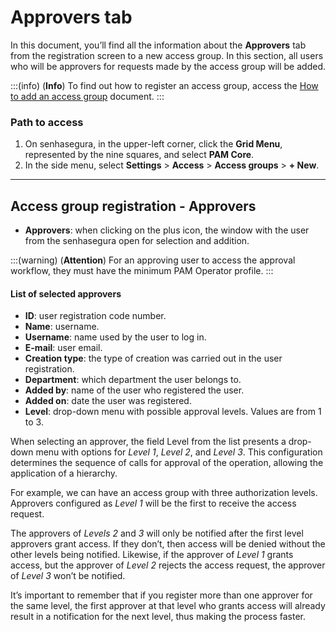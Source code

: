 # Approvers tab

In this document, you’ll  find all the information about the **Approvers** tab from the registration screen to a new access group. In this section, all users who will be approvers for requests made by the access group will be added.

:::(info) (**Info**)
To find out how to register an access group, access the [How to add an access group](/v3-33/docs/pam-session-how-to-add-an-access-group) document.
:::

### Path to access

1. On senhasegura, in the upper-left corner, click the **Grid Menu**, represented by the nine squares, and select **PAM Core**.
2. In the side menu, select **Settings** > **Access** > **Access groups** > **+ New**.

---
## Access group registration - Approvers

* **Approvers**: when clicking on the plus icon, the window with the user from the senhasegura open for selection and addition.

:::(warning) (**Attention**)
For an approving user to access the approval workflow, they must have the minimum PAM Operator profile.
:::

#### List of selected approvers
* **ID**: user registration code number.
* **Name**: username.
* **Username**: name used by the user to log in.
* **E-mail**: user email.
* **Creation type**: the type of creation was carried out in the user registration.
* **Department**: which department the user belongs to.
* **Added by**: name of the user who registered the user.
* **Added on**: date the user was registered.
* **Level**: drop-down menu with possible approval levels. Values ​​are from 1 to 3.

When selecting an approver, the field Level from the list presents a drop-down menu with options for *Level 1*, *Level 2*, and *Level 3*. This configuration determines the sequence of calls for approval of the operation, allowing the application of a hierarchy.

For example, we can have an access group with three authorization levels. Approvers configured as *Level 1* will be the first to receive the access request.

The approvers of *Levels 2* and *3* will only be notified after the first level approvers grant access. If they don’t, then access will be denied without the other levels being notified.
Likewise, if the approver of *Level 1* grants access, but the approver of *Level 2* rejects the access request, the approver of *Level 3* won’t be notified.

It’s important to remember that if you register more than one approver for the same level, the first approver at that level who grants access will already result in a notification for the next level, thus making the process faster.
